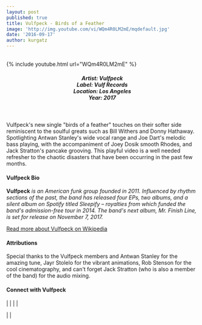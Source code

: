 ```yaml
---
layout: post
published: true
title: Vulfpeck - Birds of a Feather
image: 'http://img.youtube.com/vi/WQm4R0LM2mE/mqdefault.jpg'
date: '2016-09-17'
author: kurgatz
---
```

<br />
{% include youtube.html url="WQm4R0LM2mE" %} 
<br>
<h5 style="text-align: center;">
Artist: Vulfpeck <br>
Label: Vulf Records <br>
Location: Los Angeles <br>
Year: 2017
</h5>
<br>

Vulfpeck's new single "birds of a feather" touches on their softer side reminiscent to the soulful greats such as Bill Withers and Donny Hathaway. Spotlighting Antwan Stanley's wide vocal range and Joe Dart's melodic bass playing, with the accompaniment of Joey Dosik smooth Rhodes, and Jack Stratton's pancake grooving. This playful video  is a well needed refresher to the chaotic disasters  that have been occurring in the past few months. 

#### Vulfpeck Bio

**Vulfpeck** *is an American funk group founded in 2011. Influenced by rhythm sections of the past, the band has released four EPs, two albums, and a silent album on Spotify titled Sleepify – royalties from which funded the band's admission-free tour in 2014. The band's next album, Mr. Finish Line, is set for release on November 7, 2017.*

<a href="https://en.wikipedia.org/wiki/Vulfpeck" target="_blank">Read more about Vulfpeck on Wikipedia</a>

#### Attributions

Special thanks to the Vulfpeck members and Antwan Stanley for the amazing tune, Jayr Stolelo for the vibrant animations, Rob Stenson for the cool cinematography, and can't forget Jack Stratton (who is also a member of the band) for the audio mixing.

#### Connect with Vulfpeck

<a class="fa fa-globe" href="https://vulfpeck.com/" target="_blank"></a> | 
<a class="fa fa-bandcamp" href="https://vulfpeck.bandcamp.com/" target="_blank"></a> | 
<a class="fa fa-facebook" href="https://www.facebook.com/vulfpeck" target="_blank"></a> | 
<a class="fa fa-instagram" href="https://www.instagram.com/vulfpeck" target="_blank"></a> | 

<a class="fa fa-soundcloud" href="https://soundcloud.com/vulfpeck" target="_blank"></a> | 
<a class="fa fa-twitter" href="https://twitter.com/vulfpeck" target="_blank"></a> | 
<a class="fa fa-youtube" href="https://www.youtube.com/channel/UCtWuB1D_E3mcyYThA9iKggQ" target="_blank"></a>

